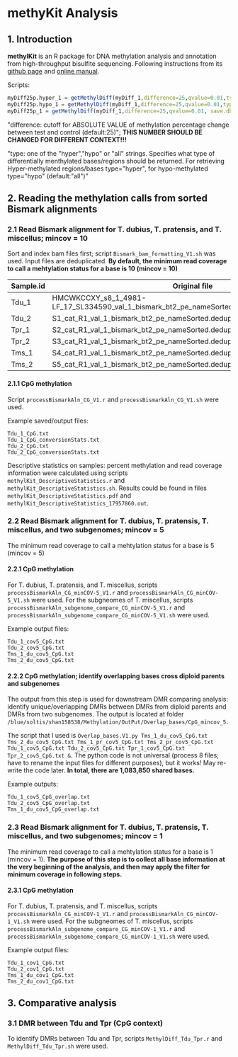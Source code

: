 # methyKit Analysis
## 1. Introduction
**methylKit** is an R package for DNA methylation analysis and annotation from high-throughput bisulfite sequencing. Following instructions from its  [github page](https://github.com/al2na/methylKit) and [online manual](https://bioconductor.org/packages/release/bioc/vignettes/methylKit/inst/doc/methylKit.html#23_Reading_the_methylation_calls_from_sorted_Bismark_alignments).

Scripts:
```r
myDiff25p.hyper_1 = getMethylDiff(myDiff_1,difference=25,qvalue=0.01,type="hyper", save.db = TRUE)
myDiff25p.hypo_1 = getMethylDiff(myDiff_1,difference=25,qvalue=0.01,type="hypo", save.db = TRUE)
myDiff25p_1 = getMethylDiff(myDiff_1,difference=25,qvalue=0.01, save.db = TRUE)
```


"difference: cutoff for ABSOLUTE VALUE of methylation percentage change between test and control (default:25)"; **THIS NUMBER SHOULD BE CHANGED FOR DIFFERENT CONTEXT!!!**

"type: one of the "hyper","hypo" or "all" strings. Specifies what type of differentially menthylated bases/regions should be returned. For retrieving Hyper-methylated regions/bases type="hyper", for hypo-methylated type="hypo" (default:"all")"


## 2. Reading the methylation calls from sorted Bismark alignments
### 2.1 Read Bismark alignment for T. dubius, T. pratensis, and T. miscellus; mincov = 10
Sort and index bam files first; script `Bismark_bam_formatting_V1.sh` was used. Input files are deduplicated. **By default, the minimum read coverage to call a mehtylation status for a base is 10 (mincov = 10)**

|Sample.id|Original file|
|--|--|
|Tdu_1|HMCWKCCXY_s8_1_4981-LF_17_SL334590_val_1_bismark_bt2_pe_nameSorted.deduplicated_PosSorted.bam|
|Tdu_2|S1_cat_R1_val_1_bismark_bt2_pe_nameSorted.deduplicated_PosSorted.bam|
|Tpr_1|S2_cat_R1_val_1_bismark_bt2_pe_nameSorted.deduplicated_PosSorted.bam|
|Tpr_2|S3_cat_R1_val_1_bismark_bt2_pe_nameSorted.deduplicated_PosSorted.bam|
|Tms_1|S4_cat_R1_val_1_bismark_bt2_pe_nameSorted.deduplicated_PosSorted.bam|
|Tms_2|S5_cat_R1_val_1_bismark_bt2_pe_nameSorted.deduplicated_PosSorted.bam|

#### 2.1.1 CpG methylation
Script `processBismarkAln_CG_V1.r` and `processBismarkAln_CG_V1.sh` were used.

Example saved/output files:
```
Tdu_1_CpG.txt
Tdu_1_CpG_conversionStats.txt
Tdu_2_CpG.txt
Tdu_2_CpG_conversionStats.txt
```
Descriptive statistics on samples: percent methylation and read coverage information were calculated using scripts `methylKit_DescriptiveStatistics.r` and `methylKit_DescriptiveStatistics.sh`. Results could be found in files `methylKit_DescriptiveStatistics.pdf` and `methylKit_DescriptiveStatistics_17957860.out`.

### 2.2 Read Bismark alignment for T. dubius, T. pratensis, T. miscellus, and two subgenomes; mincov = 5
The minimum read coverage to call a mehtylation status for a base is 5 (mincov = 5)
#### 2.2.1 CpG methylation
For T. dubius, T. pratensis, and T. miscellus, scripts `processBismarkAln_CG_minCOV-5_V1.r` and `processBismarkAln_CG_minCOV-5_V1.sh` were used. For the subgneomes of T. miscellus, scripts `processBismarkAln_subgenome_compare_CG_minCOV-5_V1.r` and `processBismarkAln_subgenome_compare_CG_minCOV-5_V1.sh` were used.

Example output files:
```
Tdu_1_cov5_CpG.txt
Tdu_2_cov5_CpG.txt
Tms_1_du_cov5_CpG.txt
Tms_2_du_cov5_CpG.txt
```
#### 2.2.2 CpG methylation; identify overlapping bases cross diploid parents and subgenomes
The output from this step is used for downstream DMR comparing analysis: identify unique/overlapping DMRs between DMRs from diploid parents and DMRs from two subgenomes. The output is located at folder `/blue/soltis/shan158538/Methylation/OutPut/Overlap_bases/CpG_mincov_5`.

The script that I used is `Overlap_bases.V1.py Tms_1_du_cov5_CpG.txt Tms_2_du_cov5_CpG.txt Tms_1_pr_cov5_CpG.txt Tms_2_pr_cov5_CpG.txt Tdu_1_cov5_CpG.txt Tdu_2_cov5_CpG.txt Tpr_1_cov5_CpG.txt Tpr_2_cov5_CpG.txt &`. The python code is not universal (process 8 files; have to rename the input files for different purposes), but it works! May re-write the code later. **In total, there are 1,083,850 shared bases.**

Example outputs:
```
Tdu_1_cov5_CpG_overlap.txt
Tdu_2_cov5_CpG_overlap.txt
Tms_1_du_cov5_CpG_overlap.txt
```

### 2.3 Read Bismark alignment for T. dubius, T. pratensis, T. miscellus, and two subgenomes; mincov = 1
The minimum read coverage to call a mehtylation status for a base is 1 (mincov = 1). **The purpose of this step is to collect all base information at the very beginning of the analysis, and then may apply the filter for minimum coverage in following steps.**
#### 2.3.1 CpG methylation
For T. dubius, T. pratensis, and T. miscellus, scripts `processBismarkAln_CG_minCOV-1_V1.r` and `processBismarkAln_CG_minCOV-1_V1.sh` were used. For the subgneomes of T. miscellus, scripts `processBismarkAln_subgenome_compare_CG_minCOV-1_V1.r` and `processBismarkAln_subgenome_compare_CG_minCOV-1_V1.sh` were used.

Example output files:
```
Tdu_1_cov1_CpG.txt
Tdu_2_cov1_CpG.txt
Tms_1_du_cov1_CpG.txt
Tms_2_du_cov1_CpG.txt
```

## 3. Comparative analysis
### 3.1 DMR between Tdu and Tpr (CpG context)
To identify DMRs between Tdu and Tpr, scripts `MethylDiff_Tdu_Tpr.r` and `MethylDiff_Tdu_Tpr.sh` were used.
